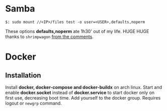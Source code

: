 # Samba

```console
$: sudo mount //<IP>/files test -o user=<USER>,defaults,noperm
```

These options **defaults,noperm** ate 1h30' out of my life.
HUGE HUGE thanks to `shrimpwagon` [from the comments](https://unix.stackexchange.com/questions/92168/samba-share-permission-denied-user-writing-file-but-still-shows).

# Docker

## Installation

Install **docker, docker-compose and docker-buildx** on arch linux.
Start and enable **docker.socket** instead of **docker.service** to start docker only on first use, decreasing boot time.
Add yourself to the docker group. Requires logout or `newgrp` command.
